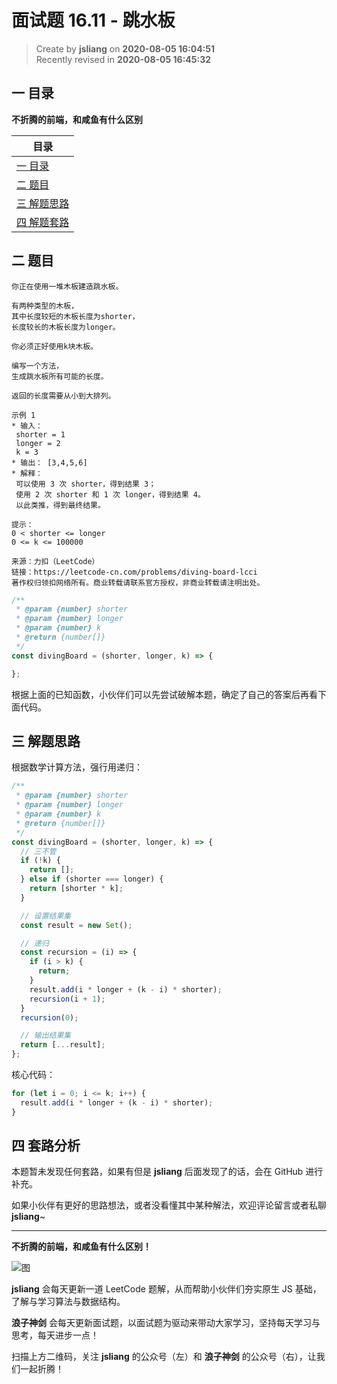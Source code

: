 面试题 16.11 - 跳水板
===

> Create by **jsliang** on **2020-08-05 16:04:51**  
> Recently revised in **2020-08-05 16:45:32**

## 一 目录

**不折腾的前端，和咸鱼有什么区别**

| 目录 |
| --- |
| [一 目录](#chapter-one) |
| [二 题目](#chapter-two) |
| [三 解题思路](#chapter-three) |
| [四 解题套路](#chapter-four) |

## 二 题目



```
你正在使用一堆木板建造跳水板。

有两种类型的木板，
其中长度较短的木板长度为shorter，
长度较长的木板长度为longer。

你必须正好使用k块木板。

编写一个方法，
生成跳水板所有可能的长度。

返回的长度需要从小到大排列。

示例 1
* 输入：
 shorter = 1
 longer = 2
 k = 3
* 输出： [3,4,5,6]
* 解释：
 可以使用 3 次 shorter，得到结果 3；
 使用 2 次 shorter 和 1 次 longer，得到结果 4。
 以此类推，得到最终结果。

提示：
0 < shorter <= longer
0 <= k <= 100000

来源：力扣（LeetCode）
链接：https://leetcode-cn.com/problems/diving-board-lcci
著作权归领扣网络所有。商业转载请联系官方授权，非商业转载请注明出处。
```

```js
/**
 * @param {number} shorter
 * @param {number} longer
 * @param {number} k
 * @return {number[]}
 */
const divingBoard = (shorter, longer, k) => {

};
```

根据上面的已知函数，小伙伴们可以先尝试破解本题，确定了自己的答案后再看下面代码。

## 三 解题思路



根据数学计算方法，强行用递归：

```js
/**
 * @param {number} shorter
 * @param {number} longer
 * @param {number} k
 * @return {number[]}
 */
const divingBoard = (shorter, longer, k) => {
  // 三不管
  if (!k) {
    return [];
  } else if (shorter === longer) {
    return [shorter * k];
  }

  // 设置结果集
  const result = new Set();

  // 递归
  const recursion = (i) => {
    if (i > k) {
      return;
    }
    result.add(i * longer + (k - i) * shorter);
    recursion(i + 1);
  }
  recursion(0);

  // 输出结果集
  return [...result];
};
```

核心代码：

```js
for (let i = 0; i <= k; i++) {
  result.add(i * longer + (k - i) * shorter);
}
```

## 四 套路分析



本题暂未发现任何套路，如果有但是 **jsliang** 后面发现了的话，会在 GitHub 进行补充。

如果小伙伴有更好的思路想法，或者没看懂其中某种解法，欢迎评论留言或者私聊 **jsliang**~

---

**不折腾的前端，和咸鱼有什么区别！**

![图](https://github.com/LiangJunrong/document-library/blob/master/public-repertory/img/z-index-small.png?raw=true)

**jsliang** 会每天更新一道 LeetCode 题解，从而帮助小伙伴们夯实原生 JS 基础，了解与学习算法与数据结构。

**浪子神剑** 会每天更新面试题，以面试题为驱动来带动大家学习，坚持每天学习与思考，每天进步一点！

扫描上方二维码，关注 **jsliang** 的公众号（左）和 **浪子神剑** 的公众号（右），让我们一起折腾！

